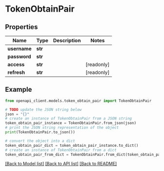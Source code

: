 # TokenObtainPair


## Properties

Name | Type | Description | Notes
------------ | ------------- | ------------- | -------------
**username** | **str** |  | 
**password** | **str** |  | 
**access** | **str** |  | [readonly] 
**refresh** | **str** |  | [readonly] 

## Example

```python
from openapi_client.models.token_obtain_pair import TokenObtainPair

# TODO update the JSON string below
json = "{}"
# create an instance of TokenObtainPair from a JSON string
token_obtain_pair_instance = TokenObtainPair.from_json(json)
# print the JSON string representation of the object
print(TokenObtainPair.to_json())

# convert the object into a dict
token_obtain_pair_dict = token_obtain_pair_instance.to_dict()
# create an instance of TokenObtainPair from a dict
token_obtain_pair_from_dict = TokenObtainPair.from_dict(token_obtain_pair_dict)
```
[[Back to Model list]](../README.md#documentation-for-models) [[Back to API list]](../README.md#documentation-for-api-endpoints) [[Back to README]](../README.md)


